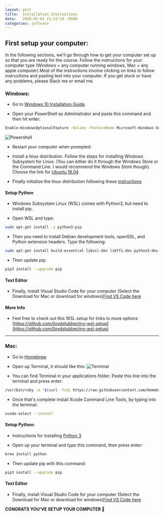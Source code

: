 ```yaml
---
layout: post
title:  Installation Instructions
date:   2020-02-03 21:22:18 -0500
categories: software
---
```

## First setup your computer:

In the following sections, we'll go through how to get your computer set up so that you are ready for the course. Follow the instructions for your computer type (Windows = any computer running windows, Mac = any apple computer) Most of the instructions involve clicking on links to follow instructions and pasting text into your computer. If you get stuck or have any problems, please Slack me or email me.

### Windows:

* Go to [Windows 10 Installation Guide](https://docs.microsoft.com/en-us/windows/wsl/install-win10).
  
* Open your PowerShell as Administrator and paste this command and then hit enter:
  
```sh
Enable-WindowsOptionalFeature -Online -FeatureName Microsoft-Windows-Subsystem-Linux
```

![Powershell](https://thewindowsclub-thewindowsclubco.netdna-ssl.com/wp-content/uploads/2015/08/How-to-open-an-elevated-PowerShell-prompt.jpg)
* Restart your computer when prompted.

* Install a linux distribution. Follow the steps for installing Windows Subsystem for Linux. (You can either do it through the Windows Store or the Command Line. I would recommend the Windows Store though). Choose the link for [Ubuntu 18.04](https://www.microsoft.com/en-us/p/ubuntu/9nblggh4msv6?rtc=1#activetab=pivot:overviewtab) 
* Finally initialize the linux distribution following these [instructions](https://docs.microsoft.com/en-us/windows/wsl/initialize-distro)

#### Setup Python

* Windows Subsystem Linux (WSL) comes with Python3, but need to install pip.
  
* Open WSL and type:

```sh
sudo apt-get install -y python3-pip
```

* Then you need to install Debian development tools, openSSL, and Python extension headers. Type the following:

```sh
sudo apt-get install build-essential libssl-dev libffi-dev python3-dev
```

* Then update pip:
  
```sh
pip3 install --upgrade pip
```

#### Text Editor

* Finally, install Visual Studio Code for your computer (Select the Download for Mac or download for windows)[Find VS Code here](https://code.visualstudio.com/)

#### More Info

* Feel free to check out this WSL setup for links to more options
[https://github.com/lloydstubber/my-wsl-setup](https://github.com/lloydstubber/my-wsl-setup)

----

### Mac:

* Go to [Homebrew](https://brew.sh/)
* Open up Terminal, it should like this:
![Terminal](https://blog.macsales.com/wp-content/uploads/2016/12/DefaultTerminal1280.jpg)

* You can find Terminal in your applications folder. Paste this line into the terminal and press enter:
  
```sh
/usr/bin/ruby -e "$(curl -fsSL https://raw.githubusercontent.com/Homebrew/install/master/install)"
```

* Once that's complete install Xcode Command Line Tools, by typing into the terminal:

```sh
xcode-select --install
```

#### Setup Python:

* Instructions for installing [Python 3](https://docs.python-guide.org/starting/install3/osx/)
  
* Open up your terminal and type this command, then press enter:
  
```sh
brew install python
```

* Then update pip with this command:
  
```sh
pip3 install --upgrade pip
```

#### Text Editor

* Finally, install Visual Studio Code for your computer (Select the Download for Mac or download for windows)[Find VS Code here](https://code.visualstudio.com/)

**CONGRATS YOU'VE SETUP YOUR COMPUTER 🎉**